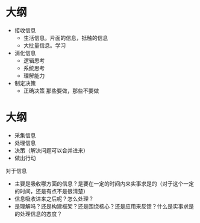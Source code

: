 # 大纲

- 接收信息
  - 生活信息。片面的信息，抵触的信息
  - 大批量信息。学习
- 消化信息
  - 逻辑思考
  - 系统思考
  - 理解能力
- 制定决策
  - 正确决策 那些要做，那些不要做


# 大纲

- 采集信息
- 处理信息
- 决策（解决问题可以合并进来）
- 做出行动






对于信息

- 主要是吸收哪方面的信息？是要在一定的时间内来实事求是的（对于这个一定的时间，还是有点不是很清楚）
- 信息吸收进来之后呢？怎么处理？
- 是理解吗？还是构建框架？还是围绕核心？还是应用来反馈？什么是实事求是的处理信息的态度？
